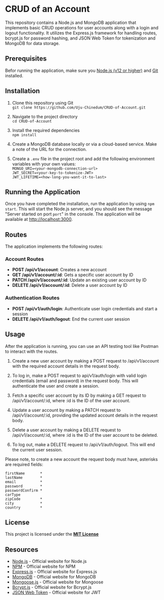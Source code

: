 # CRUD of an Account

This repository contains a Node.js and MongoDB application that implements basic CRUD operations for user accounts along with a login and logout functionality. It utilizes the Express.js framework for handling routes, bcrypt.js for password hashing, and JSON Web Token for tokenization and MongoDB for data storage.

## Prerequisites

Befor running the application, make sure you [Node.js (v12 or higher)](https://nodejs.org/en) and [Git](https://git-scm.com/downloads) installed.

## Installation

1. Clone this repository using Git\
   `git clone https://github.com/Uju-Chinedum/CRUD-of-Account.git`

2. Navigate to the project directory\
   `cd CRUD-of-Account`

3. Install the required dependencies\
   `npm install`

4. Create a MongoDB database locally or via a cloud-based service. Make a note of the URL for the connection.

5. Create a `.env` file in the project root and add the following environment variables with your own values:\
   `MONGO_URI=<your-mongodb-connection-url>`\
   `JWT_SECRET=<your-key-to-tokenize-JWT>`\
   `JWT_LIFETIME=<how-long-you-want-it-to-last>`

## Running the Application

Once you have completed the installation, run the application by using `npm start`. This will start the Node.js server, and you should see the message "Server started on port `port`" in the console. The application will be available at <http://localhost:3000>.

## Routes

The application implements the following routes:

### Account Routes

-   **POST /api/v1/account**: Creates a new account
-   **GET /api/v1/account/:id**: Gets a specific user account by ID
-   **PATCH /api/v1/account/:id**: Update an existing user account by ID
-   **DELETE /api/v1/account/:id**: Delete a user account by ID

### Authentication Routes

-   **POST /api/v1/auth/login**: Authenticate user login credentials and start a session
-   **DELETE /api/v1/auth/logout**: End the current user session

## Usage

After the application is running, you can use an API testing tool like Postman to interact with the routes.

1. Create a new user account by making a POST request to /api/v1/account with the required account details in the request body.

2. To log in, make a POST request to api/v1/auth/login with valid login credentials (email and password) in the request body. This will authenticate the user and create a session.

3. Fetch a specific user account by its ID by making a GET request to /api/v1/account/:id, where :id is the ID of the user account.

4. Update a user account by making a PATCH request to /api/v1/account/:id, providing the updated account details in the request body.

5. Delete a user account by making a DELETE request to /api/v1/account/:id, where :id is the ID of the user account to be deleted.

6. To log out, make a DELETE request to /api/v1/auth/logout. This will end the current user session.

Please note, to create a new account the request body must have, asterisks are required fields:

    firstName       *
    lastName        *
    email           *
    password        *
    passwordConfirm *
    carType
    zipCode         *
    city            *
    country         *

## License

This project is licensed under the **[MIT License](https://mit-license.org/)**

## Resources

-   [Node.js](nodejs.org) - Official website for Node.js
-   [NPM](npmjs.com) - Official website for NPM
-   [Express.js](expressjs.com) - Official website for Express.js
-   [MongoDB](mongodb.com) - Official website for MongoDB
-   [Mongoose.js](mongoosejs.com) - Official website for Mongoose
-   [Bcrypt.js](https://github.com/dcodeIO/bcrypt.js/blob/master/README.md) - Official website for Bcrypt.js
-   [JSON Web Token](https://jwt.io) - Official website for JWT
